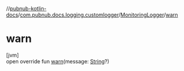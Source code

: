 //[pubnub-kotlin-docs](../../../index.md)/[com.pubnub.docs.logging.customlogger](../index.md)/[MonitoringLogger](index.md)/[warn](warn.md)

# warn

[jvm]\
open override fun [warn](warn.md)(message: [String](https://kotlinlang.org/api/core/kotlin-stdlib/kotlin/-string/index.html)?)

